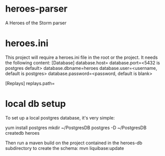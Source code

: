 # heroes-parser
A Heroes of the Storm parser

# heroes.ini
This project will require a heroes.ini file in the root or the project.  It needs the following content:
[Database]
database.host=<host>
database.port=<5432 is postgres default>
database.dbname=heroes
database.user=<username, default is postgres>
database.password=<password, default is blank>

[Replays]
replays.path=<full path to directory containing replays to parse>

# local db setup
To set up a local postgres database, it's very simple:

yum install postgres
mkdir ~/PostgresDB
postgres -D ~/PostgresDB
createdb heroes

Then run a maven build on the project contained in the heroes-db subdirectory to create the schema:
mvn liquibase:update
